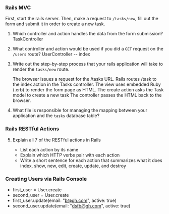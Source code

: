 ### Rails MVC

First, start the rails server. Then, make a request to `/tasks/new`, fill out the form and submit it in order to create a new task.

1. Which controller and action handles the data from the form submission? TaskController
2. What controller and action would be used if you did a `GET` request on the `/users` route? UserController -- index
3. Write out the step-by-step process that your rails application will take to render the `tasks/new` route.

    The browser issues a request for the /tasks URL.
    Rails routes /task to the index action in the Tasks controller.
    The view uses embedded Ruby (.erb) to render the form page as HTML.
    The create action asks the Task model to create a new task
    The controller passes the HTML back to the browser.

4. What file is responsible for managing the mapping between your application and the `tasks` database table?

### Rails RESTful Actions

5. Explain all 7 of the RESTful actions in Rails

   - List each action by its name
   - Explain which HTTP verbs pair with each action
   - Write a short sentence for each action that summarizes what it does
    index, show, new, edit, create, update, and destroy

### Creating Users via Rails Console

- first_user = User.create
- second_user = User.create
- first_user.update(email: "b@gh.com", active: true)
- second_user.update(email: "dsfb@gh.com", active: true)